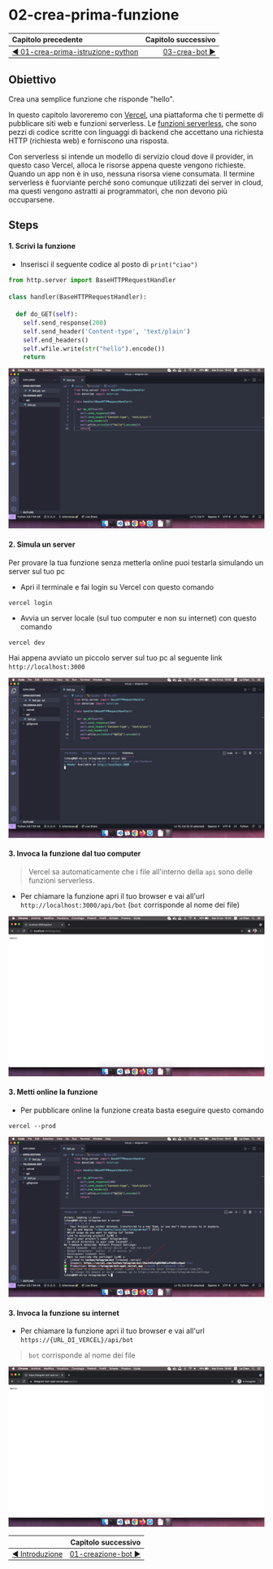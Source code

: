 # 02-crea-prima-funzione

| Capitolo precedente                                                                                                                                          | Capitolo successivo                                                                           |
| :--------------------------------------------------------------------------------------------------------------------------------------------------------------- | ---------------------------------------------------------------------------------------------------: |
| [◀︎ 01-crea-prima-istruzione-python](../01-crea-prima-istruzione-python)  | [03-crea-bot ▶︎](../03-crea-bot) |

## Obiettivo

Crea una semplice funzione che risponde "hello".

In questo capitolo lavoreremo con [Vercel](https://vercel.com/), una piattaforma che ti permette di pubblicare siti web e funzioni serverless. Le [funzioni serverless](https://vercel.com/docs/concepts/functions/supported-languages#python), che sono pezzi di codice scritte con linguaggi di backend che accettano una richiesta HTTP (richiesta web) e forniscono una risposta.

Con serverless si intende un modello di servizio cloud dove il provider, in questo caso Vercel, alloca le risorse appena queste vengono richieste. Quando un app non è in uso, nessuna risorsa viene consumata. Il termine serverless è fuorviante perché sono comunque utilizzati dei server in cloud, ma questi vengono astratti ai programmatori, che non devono più occuparsene.

## Steps

#### 1. Scrivi la funzione

- Inserisci il seguente codice al posto di `print("ciao")`
``` py
from http.server import BaseHTTPRequestHandler

class handler(BaseHTTPRequestHandler):

  def do_GET(self):
    self.send_response(200)
    self.send_header('Content-type', 'text/plain')
    self.end_headers()
    self.wfile.write(str("hello").encode())
    return
```

<kbd>![0-fatherbot-1](../assets/Lessons/2-py-hello.png)</kbd>

#### 2. Simula un server

Per provare la tua funzione senza metterla online puoi testarla simulando un server sul tuo pc
- Apri il terminale e fai login su Vercel con questo comando 
```
vercel login
```
- Avvia un server locale (sul tuo computer e non su internet) con questo comando 

```
vercel dev
```

Hai appena avviato un piccolo server sul tuo pc al seguente link `http://localhost:3000`

<kbd>![0-fatherbot-1](../assets/Lessons/3-dev-vercel-command.png)</kbd>

#### 3. Invoca la funzione dal tuo computer
> Vercel sa automaticamente che i file all'interno della `api` sono delle funzioni serverless. 

- Per chiamare la funzione apri il tuo browser e vai all'url `http://localhost:3000/api/bot` (`bot` corrisponde al nome dei file)

<kbd>![0-fatherbot-1](../assets/Lessons/4-dev-browser-hello.png)</kbd>

#### 3. Metti online la funzione
- Per pubblicare online la funzione creata basta eseguire questo comando
```
vercel --prod
```

<kbd>![0-fatherbot-1](../assets/Lessons/5-prod-vercel-command.png)</kbd>

#### 3. Invoca la funzione su internet

- Per chiamare la funzione apri il tuo browser e vai all'url `https://{URL_DI_VERCEL}/api/bot` 

> `bot` corrisponde al nome dei file

<kbd>![0-fatherbot-1](../assets/Lessons/6-prod-browser.png)</kbd>

|    | Capitolo successivo | 
|:-- | ------------------: |
| [◀︎ Introduzione](https://github.com/voxel-community/2021-telegram-nasa-bot/) | [01-creazione-bot ▶︎]() |